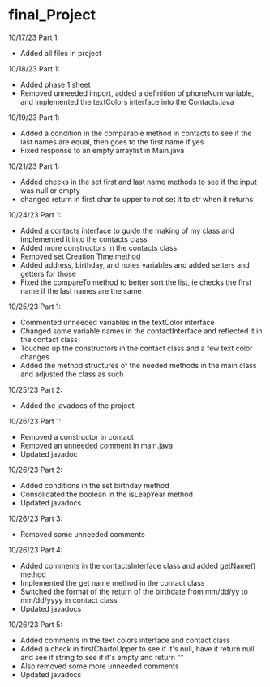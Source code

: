 # final_Project

10/17/23 Part 1:
* Added all files in project

10/18/23 Part 1:
* Added phase 1 sheet
* Removed unneeded import, added a definition of phoneNum variable, and implemented the textColors interface into the Contacts.java

10/19/23 Part 1:
* Added a condition in the comparable method in contacts to see if the last names are equal, then goes to the first name if yes
* Fixed response to an empty arraylist in Main.java

10/21/23 Part 1:
* Added checks in the set first and last name methods to see if the input was null or empty
* changed return in first char to upper to not set it to str when it returns

10/24/23 Part 1:
* Added a contacts interface to guide the making of my class and implemented it into the contacts class
* Added more constructors in the contacts class
* Removed set Creation Time method
* Added address, birthday, and notes variables and added setters and getters for those
* Fixed the compareTo method to better sort the list, ie checks the first name if the last names are the same

10/25/23 Part 1:
* Commented unneeded variables in the textColor interface
* Changed some variable names in the contactInterface and reflected it in the contact class
* Touched up the constructors in the contact class and a few text color changes
* Added the method structures of the needed methods in the main class and adjusted the class as such

10/25/23 Part 2:
* Added the javadocs of the project

10/26/23 Part 1:
* Removed a constructor in contact
* Removed an unneeded comment in main.java
* Updated javadoc

10/26/23 Part 2:
* Added conditions in the set birthday method
* Consolidated the boolean in the isLeapYear method
* Updated javadocs

10/26/23 Part 3:
* Removed some unneeded comments

10/26/23 Part 4:
* Added comments in the contactsInterface class and added getName() method
* Implemented the get name method in the contact class
* Switched the format of the return of the birthdate from mm/dd/yy to mm/dd/yyyy in contact class
* Updated javadocs

10/26/23 Part 5:
* Added comments in the text colors interface and contact class
* Added a check in firstChartoUpper to see if it's null, have it return null and see if string to see if it's empty and return ""
* Also removed some more unneeded comments
* Updated javadocs
